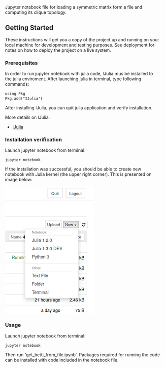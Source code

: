 Jupyter notebook file for loading a symmetric matrix form a file and computing its clique topology.

## Getting Started

These instructions will get you a copy of the project up and running on your local machine for development and testing purposes. See deployment for notes on how to deploy the project on a live system.

### Prerequisites
In order to run jupyter notebook with julia code, IJulia mus be installed to the julia enviroment. After launching julia in terminal, type following commands:

```
using Pkg
Pkg.add("IJulia")
```
After installing IJulia, you can quit julia application and verify installation.

More details on IJulia:
* [IJulia](https://github.com/JuliaLang/IJulia.jl)

### Installation verification

Launch jupyter notebook from terminal:
```
jupyter notebook
```
If the installation was successful, you should be able to create new notebook with Julia kernel (the upper right corner). This is presented on image below:

![New julia notebook](https://raw.githubusercontent.com/edd26/betti-from-file/master/docs/new_julia_notebook.png)

### Usage

Launch jupyter notebook from terminal:
```
jupyter notebook
```
Then run 'get_betti_from_file.ipynb'. Packages required for running the code 
can be installed with code included in the notebook file. 

